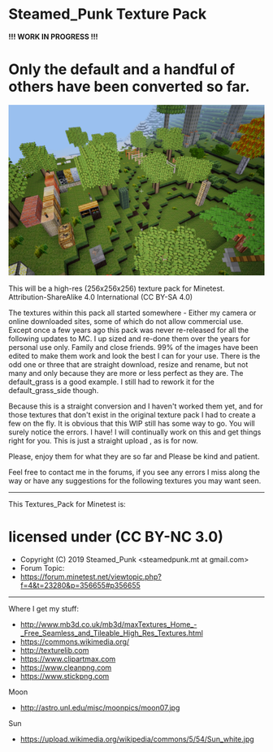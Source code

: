 # Steamed_Punk Texture Pack

**!!! WORK IN PROGRESS !!!**

# Only the default and a handful of others have been converted so far.

![Image description](https://raw.githubusercontent.com/Steamed-Punk/SteamedPunk-TexturePack/master/screenshot.png?token=ANDKMR4RNNHZE3FLBSRPMPK5OUV3U)

This will be a high-res (256x256x256) texture pack for Minetest.
Attribution-ShareAlike 4.0 International (CC BY-SA 4.0)

The textures within this pack all started somewhere - Either my camera or online downloaded sites, some of which do not allow commercial use.
Except once a few years ago this pack was never re-released for all the following updates to MC. I up sized and re-done them over the years for personal use only. Family and close friends.
99% of the images have been edited to make them work and look the best I can for your use. There is the odd one or three that are straight download, resize and rename, but not many and only because they are more or less perfect as they are. The default_grass is a good example. I still had to rework it for the default_grass_side though.

Because this is a straight conversion and I haven't worked them yet, and for those textures that don't exist in the original texture pack I had to create a few on the fly. It is obvious that this WIP still has some way to go. You will surely notice the errors. I have! I will continually work on this and get things right for you. This is just a straight upload , as is for now.

Please, enjoy them for what they are so far and Please be kind and patient.

Feel free to contact me in the forums, if you see any errors I miss along the way or have any suggestions for the following textures you may want seen.

---------------------------------------------------------------------------

This Textures_Pack for Minetest is:
# licensed under (CC BY-NC 3.0)
- Copyright (C) 2019 Steamed_Punk <steamedpunk.mt at gmail.com>
- Forum Topic:
- <https://forum.minetest.net/viewtopic.php?f=4&t=23280&p=356655#p356655>

---------------------------------------------------------------------------

Where I get my stuff:

- http://www.mb3d.co.uk/mb3d/maxTextures_Home_-_Free_Seamless_and_Tileable_High_Res_Textures.html
- https://commons.wikimedia.org/
- http://texturelib.com
- https://www.clipartmax.com
- https://www.cleanpng.com
- https://www.stickpng.com

Moon
- http://astro.unl.edu/misc/moonpics/moon07.jpg

Sun
- https://upload.wikimedia.org/wikipedia/commons/5/54/Sun_white.jpg
